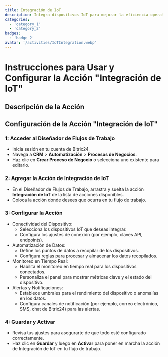 ```yaml
---
title: Integración de IoT
description: Integra dispositivos IoT para mejorar la eficiencia operativa.
categories: 
  - 'category_1'
  - 'category_2'
badges: 
  - 'badge_2'
avatar: '/activities/IoTIntegration.webp'
---
```

# Instrucciones para Usar y Configurar la Acción "Integración de IoT"

## Descripción de la Acción

## **Configuración de la Acción "Integración de IoT"**

### 1: Acceder al Diseñador de Flujos de Trabajo
- Inicia sesión en tu cuenta de Bitrix24.
- Navega a **CRM** > **Automatización** > **Procesos de Negocios**.
- Haz clic en **Crear Proceso de Negocio** o selecciona uno existente para editarlo.

### 2: Agregar la Acción de Integración de IoT
- En el Diseñador de Flujos de Trabajo, arrastra y suelta la acción **Integración de IoT** de la lista de acciones disponibles.
- Coloca la acción donde desees que ocurra en tu flujo de trabajo.

### 3: Configurar la Acción
- Conectividad del Dispositivo:
  - Selecciona los dispositivos IoT que deseas integrar.
  - Configura los ajustes de conexión (por ejemplo, claves API, endpoints).
- Automatización de Datos:
  - Define los puntos de datos a recopilar de los dispositivos.
  - Configura reglas para procesar y almacenar los datos recopilados.
- Monitoreo en Tiempo Real:
  - Habilita el monitoreo en tiempo real para los dispositivos conectados.
  - Personaliza el panel para mostrar métricas clave y el estado del dispositivo.
- Alertas y Notificaciones:
  - Establece umbrales para el rendimiento del dispositivo o anomalías en los datos.
  - Configura canales de notificación (por ejemplo, correo electrónico, SMS, chat de Bitrix24) para las alertas.

### 4: Guardar y Activar
- Revisa tus ajustes para asegurarte de que todo esté configurado correctamente.
- Haz clic en **Guardar** y luego en **Activar** para poner en marcha la acción de Integración de IoT en tu flujo de trabajo.